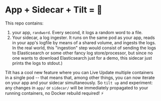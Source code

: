 # App + Sidecar + Tilt = 💞

This repo contains:
1. your app, `randword`. Every second, it logs a random word to a file.
2. Your sidecar, a log ingester. It runs on the same pod as your app, reads in your app's logfile by means of a shared volume, and ingests the logs. In the real world, this "ingestion" step would consist of sending the logs to Elasticsearch or some other fancy log store/processor, but since no one wants to download Elasticsearch just for a demo, this sidecar just prints the logs to stdout.)

Tilt has a cool new feature where you can Live Update multiple containers in a single pod -- that means that, among other things, you can now iterate on your app and your sidecar simultaneously. So `tilt up` and experiment: any changes in `app/` or `sidecar/` will be immediately propagated to your running containers, no Docker rebuild required! ⚡️

